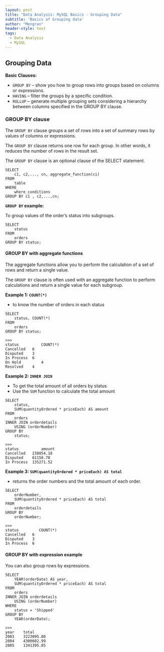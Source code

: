 ```yaml
---
layout: post
title: "Data Analysis: MySQL Basics - Grouping Data"
subtitle: 'Basics of Grouping data'
author: "Mengran"
header-style: text
tags:
  - Data Analysis
  - MySQL
---
```


## Grouping Data

**Basic Clauses:**
- `GROUP BY` – show you how to group rows into groups based on columns or expressions.
- `HAVING` – filter the groups by a specific condition.
- `ROLLUP` –  generate multiple grouping sets considering a hierarchy between columns specified in the GROUP BY clause.

### GROUP BY clause

The `GROUP BY` clause groups a set of rows into a set of summary rows by values of columns or expressions. 

The `GROUP BY` clause returns one row for each group. In other words, it reduces the number of rows in the result set.

The `GROUP BY` clause is an optional clause of the SELECT statement. 

```vim
SELECT 
    c1, c2,..., cn, aggregate_function(ci)
FROM
    table
WHERE
    where_conditions
GROUP BY c1 , c2,...,cn;
```

**`GROUP BY` example:**

To group values of the order’s status into subgroups.

```vim
SELECT 
    status
FROM
    orders
GROUP BY status;
```

#### GROUP BY with aggregate functions

The aggregate functions allow you to perform the calculation of a set of rows and return a single value. 

The `GROUP BY` clause is often used with an aggregate function to perform calculations and return a single value for each subgroup.

**Example 1: `COUNT(*)`**
- to know the number of orders in each status

```vim
SELECT 
    status, COUNT(*)
FROM
    orders
GROUP BY status;

>>>
status	        COUNT(*)
Cancelled	6
Disputed	3
In Process	6
On Hold	        4
Resolved	4
```

**Example 2: `INNER JOIN`**
- To get the total amount of all orders by status
- Use the `SUM` function to calculate the total amount

```vim
SELECT 
    status, 
    SUM(quantityOrdered * priceEach) AS amount
FROM
    orders
INNER JOIN orderdetails 
    USING (orderNumber)
GROUP BY 
    status;

>>>
status	        amount
Cancelled	238854.18
Disputed	61158.78
In Process	135271.52
```

**Example 3: `SUM(quantityOrdered * priceEach) AS total`**
- returns the order numbers and the total amount of each order.

```vim
SELECT 
    orderNumber,
    SUM(quantityOrdered * priceEach) AS total
FROM
    orderdetails
GROUP BY 
    orderNumber;

>>>
status	       COUNT(*)
Cancelled	6
Disputed	3
In Process	6
```

#### GROUP BY with expression example

You can also group rows by expressions.

```vim
SELECT 
    YEAR(orderDate) AS year,
    SUM(quantityOrdered * priceEach) AS total
FROM
    orders
INNER JOIN orderdetails 
    USING (orderNumber)
WHERE
    status = 'Shipped'
GROUP BY 
    YEAR(orderDate);

>>>
year	total
2003	3223095.80
2004	4300602.99
2005	1341395.85
```






